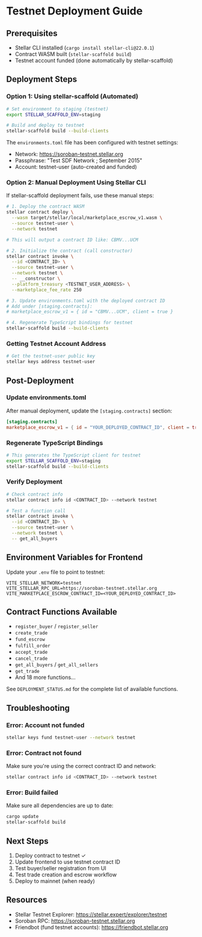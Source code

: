 # Testnet Deployment Guide

## Prerequisites
- Stellar CLI installed (`cargo install stellar-cli@22.0.1`)
- Contract WASM built (`stellar-scaffold build`)
- Testnet account funded (done automatically by stellar-scaffold)

## Deployment Steps

### Option 1: Using stellar-scaffold (Automated)

```bash
# Set environment to staging (testnet)
export STELLAR_SCAFFOLD_ENV=staging

# Build and deploy to testnet
stellar-scaffold build --build-clients
```

The `environments.toml` file has been configured with testnet settings:
- Network: https://soroban-testnet.stellar.org
- Passphrase: "Test SDF Network ; September 2015"
- Account: testnet-user (auto-created and funded)

### Option 2: Manual Deployment Using Stellar CLI

If stellar-scaffold deployment fails, use these manual steps:

```bash
# 1. Deploy the contract WASM
stellar contract deploy \
  --wasm target/stellar/local/marketplace_escrow_v1.wasm \
  --source testnet-user \
  --network testnet

# This will output a contract ID like: CBMV...UCM

# 2. Initialize the contract (call constructor)
stellar contract invoke \
  --id <CONTRACT_ID> \
  --source testnet-user \
  --network testnet \
  -- __constructor \
  --platform_treasury <TESTNET_USER_ADDRESS> \
  --marketplace_fee_rate 250

# 3. Update environments.toml with the deployed contract ID
# Add under [staging.contracts]:
# marketplace_escrow_v1 = { id = "CBMV...UCM", client = true }

# 4. Regenerate TypeScript bindings for testnet
stellar-scaffold build --build-clients
```

### Getting Testnet Account Address

```bash
# Get the testnet-user public key
stellar keys address testnet-user
```

## Post-Deployment

### Update environments.toml

After manual deployment, update the `[staging.contracts]` section:

```toml
[staging.contracts]
marketplace_escrow_v1 = { id = "YOUR_DEPLOYED_CONTRACT_ID", client = true }
```

### Regenerate TypeScript Bindings

```bash
# This generates the TypeScript client for testnet
export STELLAR_SCAFFOLD_ENV=staging
stellar-scaffold build --build-clients
```

### Verify Deployment

```bash
# Check contract info
stellar contract info id <CONTRACT_ID> --network testnet

# Test a function call
stellar contract invoke \
  --id <CONTRACT_ID> \
  --source testnet-user \
  --network testnet \
  -- get_all_buyers
```

## Environment Variables for Frontend

Update your `.env` file to point to testnet:

```env
VITE_STELLAR_NETWORK=testnet
VITE_STELLAR_RPC_URL=https://soroban-testnet.stellar.org
VITE_MARKETPLACE_ESCROW_CONTRACT_ID=<YOUR_DEPLOYED_CONTRACT_ID>
```

## Contract Functions Available

- `register_buyer` / `register_seller`
- `create_trade`
- `fund_escrow`
- `fulfill_order`
- `accept_trade`
- `cancel_trade`
- `get_all_buyers` / `get_all_sellers`
- `get_trade`
- And 18 more functions...

See `DEPLOYMENT_STATUS.md` for the complete list of available functions.

## Troubleshooting

### Error: Account not funded
```bash
stellar keys fund testnet-user --network testnet
```

### Error: Contract not found
Make sure you're using the correct contract ID and network:
```bash
stellar contract info id <CONTRACT_ID> --network testnet
```

### Error: Build failed
Make sure all dependencies are up to date:
```bash
cargo update
stellar-scaffold build
```

## Next Steps

1. Deploy contract to testnet ✓
2. Update frontend to use testnet contract ID
3. Test buyer/seller registration from UI
4. Test trade creation and escrow workflow
5. Deploy to mainnet (when ready)

## Resources

- Stellar Testnet Explorer: https://stellar.expert/explorer/testnet
- Soroban RPC: https://soroban-testnet.stellar.org
- Friendbot (fund testnet accounts): https://friendbot.stellar.org
